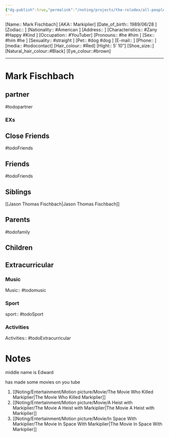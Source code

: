 ```yaml
---
{"dg-publish":true,"permalink":"/noting/projects/the-rolodex/all-people/people/mark-fischbach/","dgHomeLink":true,"dgPassFrontmatter":false}
---
```


[Name:: Mark Fischbach]
[AKA:: Markiplier]
[Date_of_birth:: 1989/06/28  ]
[Zodiac::  ]
[Nationality:: #American  ]
[Address:: ]
[Characteristics::  #Zany #Happy #Kind ]
[Occupation:: #YouTuber]
[Pronouns:: #he #him  ]
[Sex:: #him #he ]
[Sexuality:: #straight ]
[Pet:: #dog #dog ]
[E-mail:: ]
[Phone:: ]
[media:: #todocontact]
[Hair_colour:: #Red]
[Hight:: 5′ 10″]
[Shoe_size::]
[Natural_hair_colour::#Black]
[Eye_colour::#brown]

---
# Mark Fischbach

## partner
#todopartner

### EXs

## Close Friends
#todoFriends

## Friends
#todoFriends

## Siblings
[[Jason Thomas Fischbach|Jason Thomas Fischbach]]

## Parents
#todofamily

## Children

## Extracurricular

### Music
Music:: #todomusic 

### Sport
sport:: #todoSport 

### Activities
Activities:: #todoExtracurricular 

# Notes
middle name is Edward

has made some movies on you tube
1. [[Noting/Entertainment/Motion picture/Movie/The Movie Who Killed Markiplier|The Movie Who Killed Markiplier]]
2. [[Noting/Entertainment/Motion picture/Movie/A Heist with Markiplier/The Movie A Heist with Markiplier|The Movie A Heist with Markiplier]]
3. [[Noting/Entertainment/Motion picture/Movie/In Space With Markiplier/The Movie In Space With Markiplier|The Movie In Space With Markiplier]]